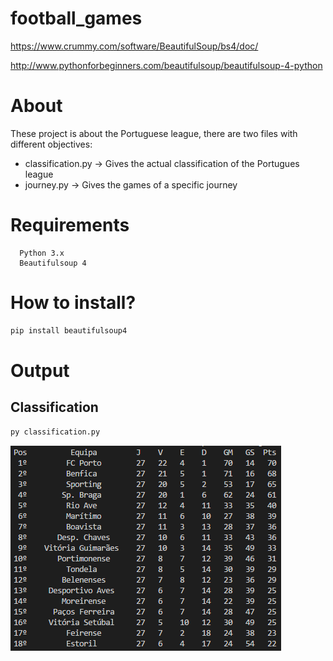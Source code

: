 # football_games

https://www.crummy.com/software/BeautifulSoup/bs4/doc/

http://www.pythonforbeginners.com/beautifulsoup/beautifulsoup-4-python

# About
  These project is about the Portuguese league, there are two files with different objectives:

  - classification.py -> Gives the actual classification of the Portugues league 
  - journey.py -> Gives the games of a specific journey 

# Requirements

```
  Python 3.x
  Beautifulsoup 4
```


# How to install?

  ```python
  pip install beautifulsoup4
  ```  
# Output

  ## Classification
  ```python
  py classification.py
  ```
  ![classification](images/classification_output.PNG)
